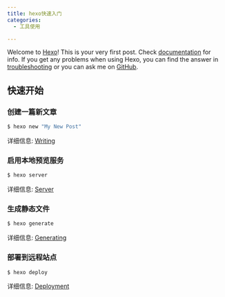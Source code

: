 ```yaml
---
title: hexo快速入门
categories:
  - 工具使用

---
```

Welcome to [Hexo](https://hexo.io/)! This is your very first post. Check [documentation](https://hexo.io/docs/) for info. If you get any problems when using Hexo, you can find the answer in [troubleshooting](https://hexo.io/docs/troubleshooting.html) or you can ask me on [GitHub](https://github.com/hexojs/hexo/issues).

## 快速开始

### 创建一篇新文章

``` bash
$ hexo new "My New Post"
```

详细信息: [Writing](https://hexo.io/docs/writing.html)

### 启用本地预览服务

``` bash
$ hexo server
```

详细信息: [Server](https://hexo.io/docs/server.html)

### 生成静态文件

``` bash
$ hexo generate
```

详细信息: [Generating](https://hexo.io/docs/generating.html)

### 部署到远程站点

``` bash
$ hexo deploy
```

详细信息: [Deployment](https://hexo.io/docs/deployment.html)
